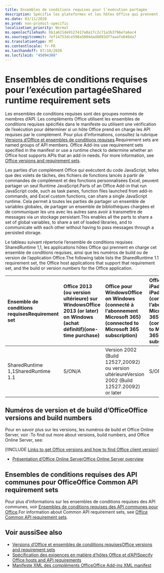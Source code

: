 ```yaml
---
title: Ensembles de conditions requises pour l’exécution partagée
description: Spécifie les plateformes et les hôtes Office qui prennent en charge les API SharedRuntime.
ms.date: 03/11/2020
ms.prod: non-product-specific
localization_priority: Normal
ms.openlocfilehash: bb1a621de9127417a8a17c2c71a3b3796e7a6ac4
ms.sourcegitcommit: 7ef14753dce598a5804dad8802df7aaafe046da7
ms.translationtype: MT
ms.contentlocale: fr-FR
ms.lasthandoff: 07/10/2020
ms.locfileid: "45094308"
---
```

# <a name="shared-runtime-requirement-sets"></a><span data-ttu-id="7073d-103">Ensembles de conditions requises pour l’exécution partagée</span><span class="sxs-lookup"><span data-stu-id="7073d-103">Shared runtime requirement sets</span></span>

<span data-ttu-id="7073d-p101">Les ensembles de conditions requises sont des groupes nommés de membres d’API. Les compléments Office utilisent les ensembles de conditions requises spécifiés dans le manifeste ou utilisent une vérification de l’exécution pour déterminer si un hôte Office prend en charge les API requises par le complément. Pour plus d’informations, consultez la rubrique [Versions d’Office et ensembles de conditions requises](../../develop/office-versions-and-requirement-sets.md).</span><span class="sxs-lookup"><span data-stu-id="7073d-p101">Requirement sets are named groups of API members. Office Add-ins use requirement sets specified in the manifest or use a runtime check to determine whether an Office host supports APIs that an add-in needs. For more information, see [Office versions and requirement sets](../../develop/office-versions-and-requirement-sets.md).</span></span>

<span data-ttu-id="7073d-107">Les parties d’un complément Office qui exécutent du code JavaScript, telles que des volets de tâches, des fichiers de fonctions lancés à partir de commandes de complément et des fonctions personnalisées Excel, peuvent partager un seul Runtime JavaScript.</span><span class="sxs-lookup"><span data-stu-id="7073d-107">Parts of an Office Add-in that run JavaScript code, such as task panes, function files launched from add-in commands, and Excel custom functions, can share a single JavaScript runtime.</span></span> <span data-ttu-id="7073d-108">Cela permet à toutes les parties de partager un ensemble de variables globales, de partager un ensemble de bibliothèques chargées et de communiquer les uns avec les autres sans avoir à transmettre de messages via un stockage persistant.</span><span class="sxs-lookup"><span data-stu-id="7073d-108">This enables all the parts to share a set of global variables, to share a set of loaded libraries, and to communicate with each other without having to pass messages through a persisted storage.</span></span>

<span data-ttu-id="7073d-109">Le tableau suivant répertorie l’ensemble de conditions requises SharedRuntime 1,1, les applications hôtes Office qui prennent en charge cet ensemble de conditions requises, ainsi que les numéros de build ou de version de l’application Office.</span><span class="sxs-lookup"><span data-stu-id="7073d-109">The following table lists the SharedRuntime 1.1 requirement set, the Office host applications that support that requirement set, and the build or version numbers for the Office application.</span></span>

|  <span data-ttu-id="7073d-110">Ensemble de conditions requises</span><span class="sxs-lookup"><span data-stu-id="7073d-110">Requirement set</span></span>  |  <span data-ttu-id="7073d-111">Office 2013 (ou version ultérieure) sur Windows</span><span class="sxs-lookup"><span data-stu-id="7073d-111">Office 2013 (or later) on Windows</span></span><br><span data-ttu-id="7073d-112">(achat définitif)</span><span class="sxs-lookup"><span data-stu-id="7073d-112">(one-time purchase)</span></span> | <span data-ttu-id="7073d-113">Office pour Windows</span><span class="sxs-lookup"><span data-stu-id="7073d-113">Office on Windows</span></span><br><span data-ttu-id="7073d-114">(connecté à l’abonnement Microsoft 365)</span><span class="sxs-lookup"><span data-stu-id="7073d-114">(connected to Microsoft 365 subscription)</span></span>   |  <span data-ttu-id="7073d-115">Office sur iPad</span><span class="sxs-lookup"><span data-stu-id="7073d-115">Office on iPad</span></span><br><span data-ttu-id="7073d-116">(connecté à l’abonnement Microsoft 365)</span><span class="sxs-lookup"><span data-stu-id="7073d-116">(connected to Microsoft 365 subscription)</span></span>  |  <span data-ttu-id="7073d-117">Office sur Mac</span><span class="sxs-lookup"><span data-stu-id="7073d-117">Office on Mac</span></span><br><span data-ttu-id="7073d-118">(connecté à l’abonnement Microsoft 365)</span><span class="sxs-lookup"><span data-stu-id="7073d-118">(connected to Microsoft 365 subscription)</span></span>  | <span data-ttu-id="7073d-119">Office sur le web</span><span class="sxs-lookup"><span data-stu-id="7073d-119">Office on the web</span></span>  | <span data-ttu-id="7073d-120">Office Online Server</span><span class="sxs-lookup"><span data-stu-id="7073d-120">Office Online Server</span></span> |
|:-----|:-----|:-----|:-----|:-----|:-----|:-----|
| <span data-ttu-id="7073d-121">SharedRuntime 1,1</span><span class="sxs-lookup"><span data-stu-id="7073d-121">SharedRuntime 1.1</span></span>  | <span data-ttu-id="7073d-122">S/O</span><span class="sxs-lookup"><span data-stu-id="7073d-122">N/A</span></span> | <span data-ttu-id="7073d-123">Version 2002 (Build 12527,20092) ou version ultérieure</span><span class="sxs-lookup"><span data-stu-id="7073d-123">Version 2002 (Build 12527.20092) or later</span></span> | <span data-ttu-id="7073d-124">S/O</span><span class="sxs-lookup"><span data-stu-id="7073d-124">N/A</span></span> | <span data-ttu-id="7073d-125">16.35 ou version ultérieure</span><span class="sxs-lookup"><span data-stu-id="7073d-125">16.35 or later</span></span> | <span data-ttu-id="7073d-126">Février 2020</span><span class="sxs-lookup"><span data-stu-id="7073d-126">February 2020</span></span> | <span data-ttu-id="7073d-127">S/O</span><span class="sxs-lookup"><span data-stu-id="7073d-127">N/A</span></span> |

## <a name="office-versions-and-build-numbers"></a><span data-ttu-id="7073d-128">Numéros de version et de build d’Office</span><span class="sxs-lookup"><span data-stu-id="7073d-128">Office versions and build numbers</span></span>

<span data-ttu-id="7073d-129">Pour en savoir plus sur les versions, les numéros de build et Office Online Server, voir :</span><span class="sxs-lookup"><span data-stu-id="7073d-129">To find out more about versions, build numbers, and Office Online Server, see:</span></span>

[!INCLUDE [Links to get Office versions and how to find Office client version](../../includes/links-get-office-versions-builds.md)]
- [<span data-ttu-id="7073d-130">Présentation d’Office Online Server</span><span class="sxs-lookup"><span data-stu-id="7073d-130">Office Online Server overview</span></span>](/officeonlineserver/office-online-server-overview)

## <a name="office-common-api-requirement-sets"></a><span data-ttu-id="7073d-131">Ensembles de conditions requises des API communes pour Office</span><span class="sxs-lookup"><span data-stu-id="7073d-131">Office Common API requirement sets</span></span>

<span data-ttu-id="7073d-132">Pour plus d’informations sur les ensembles de conditions requises des API communes, voir [Ensembles de conditions requises des API communes pour Office](office-add-in-requirement-sets.md).</span><span class="sxs-lookup"><span data-stu-id="7073d-132">For information about Common API requirement sets, see [Office Common API requirement sets](office-add-in-requirement-sets.md).</span></span>

## <a name="see-also"></a><span data-ttu-id="7073d-133">Voir aussi</span><span class="sxs-lookup"><span data-stu-id="7073d-133">See also</span></span>

- [<span data-ttu-id="7073d-134">Versions d’Office et ensembles de conditions requises</span><span class="sxs-lookup"><span data-stu-id="7073d-134">Office versions and requirement sets</span></span>](../../develop/office-versions-and-requirement-sets.md)
- [<span data-ttu-id="7073d-135">Spécification des exigences en matière d’hôtes Office et d’API</span><span class="sxs-lookup"><span data-stu-id="7073d-135">Specify Office hosts and API requirements</span></span>](../../develop/specify-office-hosts-and-api-requirements.md)
- [<span data-ttu-id="7073d-136">Manifeste XML des compléments Office</span><span class="sxs-lookup"><span data-stu-id="7073d-136">Office Add-ins XML manifest</span></span>](../../develop/add-in-manifests.md)
